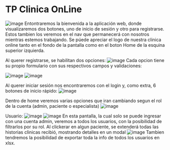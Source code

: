 # TP Clinica OnLine

![image](https://github.com/BayonLucas/tp-clinica-2024-1c/assets/78186463/c1736d8d-6532-4703-a8e7-cf844974b4f9)
Entontraremos la bienvenida a la aplicación web, donde visualizaremos dos botones, uno de inicio de sesión y otro para registrarse. Estos tambien los veremos en el nav que permanecerá con nosotros mientras estemos trabajando. Se púede apreciar el logo de nuestra clinica online tanto en el fondo de la pantalla como en el boton Home de la esquina superior izquierda.

Al querer registrarse, se habilitan dos opciones:
![image](https://github.com/BayonLucas/tp-clinica-2024-1c/assets/78186463/fcbe71f5-211f-47e2-9fe0-e4addbea9b87)
Cada opcion tiene su propio formulario con sus respectivos campos y validaciones:

![image](https://github.com/BayonLucas/tp-clinica-2024-1c/assets/78186463/f9a41930-b977-410c-9ed3-7321e6e971cd)
![image](https://github.com/BayonLucas/tp-clinica-2024-1c/assets/78186463/5372d422-4f5a-4612-92b3-2fc868c3ba83)

Al querer iniciar sesión nos encontraremos con el login y, como extra, 6 botones de inicio rápido:
![image](https://github.com/BayonLucas/tp-clinica-2024-1c/assets/78186463/00c7af02-026b-4270-8a03-3eff8ce10815)

Dentro de home veremos varias opciones que iran cambiando segun el rol de la cuenta (admin, paciente o especialista)
![image](https://github.com/BayonLucas/tp-clinica-2024-1c/assets/78186463/70f07e0f-5b6a-4e94-9fe2-6232448a1689)

Usuario:
![image](https://github.com/BayonLucas/tp-clinica-2024-1c/assets/78186463/4f34eec1-c500-4514-8679-45f5f1b5f395)
![image](https://github.com/BayonLucas/tp-clinica-2024-1c/assets/78186463/0e38f43f-fd11-498d-82f4-466e83a9a84a)
En esta pantalla, la cual solo se puede ingresar con una cuenta admin, veremos a todos los usuarios, con la posibilidad de filtrarlos por su rol. Al clickerar en algun paciente, se extenderá todas las historias clinicas recibió, mostrando detalles en un modal
![image](https://github.com/BayonLucas/tp-clinica-2024-1c/assets/78186463/fa7a3b37-091f-449f-92d3-263dbd22181e)
Tambien tendremos la posibilidad de exportar toda la info de todos los usuarios en xlsx.







